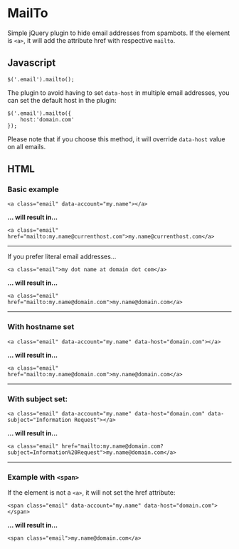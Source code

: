 MailTo
======

Simple jQuery plugin to hide email addresses from spambots. If the element is `<a>`, it will add the attribute href with respective `mailto`.

## Javascript ##

    $('.email').mailto();

The plugin to avoid having to set `data-host` in multiple email addresses, you can set the default host in the plugin:

    $('.email').mailto({
		host:'domain.com'
	});

Please note that if you choose this method, it will override `data-host` value on all emails.

## HTML ##

### Basic example ###

    <a class="email" data-account="my.name"></a>

**... will result in...**

    <a class="email" href="mailto:my.name@currenthost.com">my.name@currenthost.com</a>

----------

If you prefer literal email addresses...

    <a class="email">my dot name at domain dot com</a>

**... will result in...**

    <a class="email" href="mailto:my.name@domain.com">my.name@domain.com</a>

----------

### With hostname set ###

    <a class="email" data-account="my.name" data-host="domain.com"></a>

**... will result in...**

    <a class="email" href="mailto:my.name@domain.com">my.name@domain.com</a>

----------

### With subject set: ###

    <a class="email" data-account="my.name" data-host="domain.com" data-subject="Information Request"></a>

**... will result in...**

    <a class="email" href="mailto:my.name@domain.com?subject=Information%20Request">my.name@domain.com</a>

----------

### Example with `<span>` ###

If the element is not a `<a>`, it will not set the href attribute:

    <span class="email" data-account="my.name" data-host="domain.com"></span>

**... will result in...**

    <span class="email">my.name@domain.com</a>

